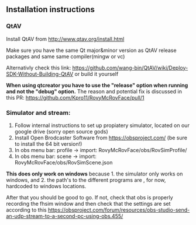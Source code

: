 ## Installation instructions

### QtAV 
Install QtAV from http://www.qtav.org/install.html

Make sure you have the same Qt major&minor version as QtAV release packages and same same compiler(mingw or vc)

Alternativly check this link: https://github.com/wang-bin/QtAV/wiki/Deploy-SDK-Without-Building-QtAV or build it yourself

**When using qtcreator you have to use the "release" option when running and not the "debug" option.** The reason and potential fix is discussed in this PR: https://github.com/Kpro11/RovyMcRovFace/pull/1

### Simulator and stream:
1. Follow internal instructions to set up propiatery simulator, located on our google drive (sorry open source gods)
2. Install Open Brodcaster Software from https://obsproject.com/ (be sure to install the 64 bit version!)
3. In obs menu bar: profile -> import: RovyMcRovFace/obs/RovSimProfile/
4. In obs menu bar: scene -> import: RovyMcRovFace/obs/RovSimScene.json

**This does only work on windows** because 1. the simulator only works on windows, and 2. the path's to the different programs are , for now, hardcoded to windows locations. 

After that you should be good to go. If not, check that obs is properly recording the fhsim window and then check that the settings are set according to this https://obsproject.com/forum/resources/obs-studio-send-an-udp-stream-to-a-second-pc-using-obs.455/

